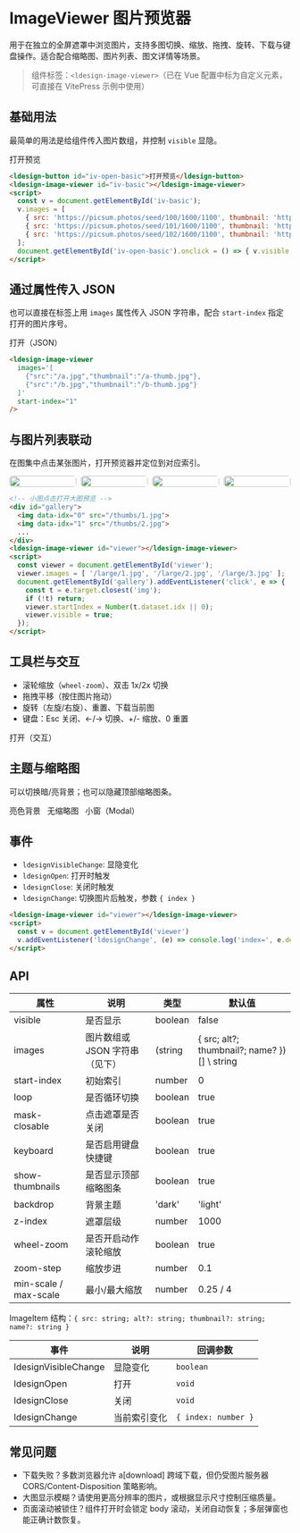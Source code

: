 # ImageViewer 图片预览器

用于在独立的全屏遮罩中浏览图片，支持多图切换、缩放、拖拽、旋转、下载与键盘操作。适合配合缩略图、图片列表、图文详情等场景。

> 组件标签：`<ldesign-image-viewer>`（已在 Vue 配置中标为自定义元素，可直接在 VitePress 示例中使用）

## 基础用法

最简单的用法是给组件传入图片数组，并控制 `visible` 显隐。

<div class="demo-block">
  <ldesign-button id="iv-open-basic">打开预览</ldesign-button>
  <ldesign-image-viewer id="iv-basic"></ldesign-image-viewer>
</div>

```html
<ldesign-button id="iv-open-basic">打开预览</ldesign-button>
<ldesign-image-viewer id="iv-basic"></ldesign-image-viewer>
<script>
  const v = document.getElementById('iv-basic');
  v.images = [
    { src: 'https://picsum.photos/seed/100/1600/1100', thumbnail: 'https://picsum.photos/seed/100/200/140' },
    { src: 'https://picsum.photos/seed/101/1600/1100', thumbnail: 'https://picsum.photos/seed/101/200/140' },
    { src: 'https://picsum.photos/seed/102/1600/1100', thumbnail: 'https://picsum.photos/seed/102/200/140' }
  ];
  document.getElementById('iv-open-basic').onclick = () => { v.visible = true; };
</script>
```

<script setup>
import { onMounted, onBeforeUnmount } from 'vue'

onMounted(() => {
  // 基础用法
  const vBasic = document.getElementById('iv-basic')
  if (vBasic && !vBasic.__inited) {
    vBasic.__inited = true
    vBasic.images = [
      { src: 'https://picsum.photos/seed/100/1600/1100', thumbnail: 'https://picsum.photos/seed/100/200/140' },
      { src: 'https://picsum.photos/seed/101/1600/1100', thumbnail: 'https://picsum.photos/seed/101/200/140' },
      { src: 'https://picsum.photos/seed/102/1600/1100', thumbnail: 'https://picsum.photos/seed/102/200/140' }
    ]
  }
  const btnBasic = document.getElementById('iv-open-basic')
  const onBasic = () => (vBasic && (vBasic.visible = true))
  btnBasic && btnBasic.addEventListener('click', onBasic)

  // JSON 打开
  const vJson = document.getElementById('iv-json')
  const btnJson = document.getElementById('iv-open-json')
  const onJson = () => (vJson && (vJson.visible = true))
  btnJson && btnJson.addEventListener('click', onJson)

  // 与图片列表联动
  const vLinked = document.getElementById('iv-linked')
  if (vLinked) {
    vLinked.images = [
      'https://picsum.photos/seed/11/1400/1000',
      'https://picsum.photos/seed/12/1400/1000',
      'https://picsum.photos/seed/13/1400/1000',
      'https://picsum.photos/seed/14/1400/1000'
    ]
  }
  const gallery = document.getElementById('iv-gallery')
  const onGallery = (e) => {
    const t = e.target.closest('img')
    if (!t || !vLinked) return
    vLinked.startIndex = Number(t.getAttribute('data-idx') || 0)
    vLinked.visible = true
  }
  gallery && gallery.addEventListener('click', onGallery)

  // 交互示例
  const vOps = document.getElementById('iv-ops')
  if (vOps) {
    vOps.images = [
      'https://picsum.photos/seed/21/1600/1000',
      'https://picsum.photos/seed/22/1600/1000'
    ]
  }
  const btnOps = document.getElementById('iv-open-ops')
  const onOps = () => (vOps && (vOps.visible = true))
  btnOps && btnOps.addEventListener('click', onOps)

  // 主题与缩略图
  const vLight = document.getElementById('iv-light')
  const vNoThumbs = document.getElementById('iv-nothumbs')
  const vModal = document.getElementById('iv-modal')
  const themeImgs = [
    { src: 'https://picsum.photos/seed/31/1400/1000', title: '图 31', description: '小窗模式也支持标题与描述' },
    { src: 'https://picsum.photos/seed/32/1400/1000', title: '图 32' },
    { src: 'https://picsum.photos/seed/33/1400/1000', title: '图 33' }
  ]
  if (vLight) vLight.images = themeImgs
  if (vNoThumbs) vNoThumbs.images = themeImgs
  if (vModal) vModal.images = themeImgs
  const b1 = document.getElementById('iv-open-light')
  const b2 = document.getElementById('iv-open-no-thumbs')
  const b3 = document.getElementById('iv-open-modal')
  const o1 = () => (vLight && (vLight.visible = true))
  const o2 = () => (vNoThumbs && (vNoThumbs.visible = true))
  const o3 = () => (vModal && (vModal.visible = true))
  b1 && b1.addEventListener('click', o1)
  b2 && b2.addEventListener('click', o2)
  b3 && b3.addEventListener('click', o3)

  onBeforeUnmount(() => {
    btnBasic && btnBasic.removeEventListener('click', onBasic)
    btnJson && btnJson.removeEventListener('click', onJson)
    gallery && gallery.removeEventListener('click', onGallery)
    btnOps && btnOps.removeEventListener('click', onOps)
    b1 && b1.removeEventListener('click', o1)
    b2 && b2.removeEventListener('click', o2)
    b3 && b3.removeEventListener('click', o3)
  })
})
</script>

## 通过属性传入 JSON

也可以直接在标签上用 `images` 属性传入 JSON 字符串，配合 `start-index` 指定打开的图片序号。

<div class="demo-block">
  <ldesign-button id="iv-open-json">打开（JSON）</ldesign-button>
  <ldesign-image-viewer
    id="iv-json"
    :images="'[' +
      JSON.stringify({src:'https://picsum.photos/seed/1/1600/1100',thumbnail:'https://picsum.photos/seed/1/200/140'}) + ',' +
      JSON.stringify({src:'https://picsum.photos/seed/2/1600/1100',thumbnail:'https://picsum.photos/seed/2/200/140'}) + ',' +
      JSON.stringify({src:'https://picsum.photos/seed/3/1600/1100',thumbnail:'https://picsum.photos/seed/3/200/140'}) + ']'"
    start-index="1"
  />
</div>

```html
<ldesign-image-viewer
  images='[
    {"src":"/a.jpg","thumbnail":"/a-thumb.jpg"},
    {"src":"/b.jpg","thumbnail":"/b-thumb.jpg"}
  ]'
  start-index="1"
/>
```


## 与图片列表联动

在图集中点击某张图片，打开预览器并定位到对应索引。

<div class="demo-block">
  <div id="iv-gallery" style="display:grid;grid-template-columns:repeat(4,1fr);gap:8px;max-width:720px">
    <img data-idx="0" src="https://picsum.photos/seed/11/260/160" style="width:100%;border-radius:6px;cursor:pointer">
    <img data-idx="1" src="https://picsum.photos/seed/12/260/160" style="width:100%;border-radius:6px;cursor:pointer">
    <img data-idx="2" src="https://picsum.photos/seed/13/260/160" style="width:100%;border-radius:6px;cursor:pointer">
    <img data-idx="3" src="https://picsum.photos/seed/14/260/160" style="width:100%;border-radius:6px;cursor:pointer">
  </div>
  <ldesign-image-viewer id="iv-linked"></ldesign-image-viewer>
</div>

```html
<!-- 小图点击打开大图预览 -->
<div id="gallery">
  <img data-idx="0" src="/thumbs/1.jpg">
  <img data-idx="1" src="/thumbs/2.jpg">
  ...
</div>
<ldesign-image-viewer id="viewer"></ldesign-image-viewer>
<script>
  const viewer = document.getElementById('viewer');
  viewer.images = [ '/large/1.jpg', '/large/2.jpg', '/large/3.jpg' ];
  document.getElementById('gallery').addEventListener('click', e => {
    const t = e.target.closest('img');
    if (!t) return;
    viewer.startIndex = Number(t.dataset.idx || 0);
    viewer.visible = true;
  });
</script>
```


## 工具栏与交互

- 滚轮缩放（`wheel-zoom`）、双击 1x/2x 切换
- 拖拽平移（按住图片拖动）
- 旋转（左旋/右旋）、重置、下载当前图
- 键盘：Esc 关闭、←/→ 切换、+/- 缩放、0 重置

<div class="demo-block">
  <ldesign-button id="iv-open-ops">打开（交互）</ldesign-button>
  <ldesign-image-viewer id="iv-ops" :wheel-zoom="true" :zoom-step="0.2" :min-scale="0.25" :max-scale="4"></ldesign-image-viewer>
</div>


## 主题与缩略图

可以切换暗/亮背景；也可以隐藏顶部缩略图条。

<div class="demo-block">
  <div style="display:flex;gap:12px;flex-wrap:wrap;align-items:center;">
    <ldesign-button id="iv-open-light" type="outline">亮色背景</ldesign-button>
    <ldesign-button id="iv-open-no-thumbs" type="outline">无缩略图</ldesign-button>
    <ldesign-button id="iv-open-modal" type="primary">小窗（Modal）</ldesign-button>
  </div>
  <ldesign-image-viewer id="iv-light" backdrop="light"></ldesign-image-viewer>
  <ldesign-image-viewer id="iv-nothumbs" :show-thumbnails="false"></ldesign-image-viewer>
  <ldesign-image-viewer id="iv-modal" viewer-mode="modal" panel-width="900px" panel-height="640px" transition="fade-zoom"></ldesign-image-viewer>
</div>


## 事件

- `ldesignVisibleChange`: 显隐变化
- `ldesignOpen`: 打开时触发
- `ldesignClose`: 关闭时触发
- `ldesignChange`: 切换图片后触发，参数 `{ index }`

```html
<ldesign-image-viewer id="viewer"></ldesign-image-viewer>
<script>
  const v = document.getElementById('viewer')
  v.addEventListener('ldesignChange', (e) => console.log('index=', e.detail.index))
</script>
```

## API

| 属性 | 说明 | 类型 | 默认值 |
| --- | --- | --- | --- |
| visible | 是否显示 | boolean | false |
| images | 图片数组或 JSON 字符串（见下） | (string | { src; alt?; thumbnail?; name? })[] \\ string | - |
| start-index | 初始索引 | number | 0 |
| loop | 是否循环切换 | boolean | true |
| mask-closable | 点击遮罩是否关闭 | boolean | true |
| keyboard | 是否启用键盘快捷键 | boolean | true |
| show-thumbnails | 是否显示顶部缩略图条 | boolean | true |
| backdrop | 背景主题 | 'dark' | 'light' | 'dark' |
| z-index | 遮罩层级 | number | 1000 |
| wheel-zoom | 是否开启动作滚轮缩放 | boolean | true |
| zoom-step | 缩放步进 | number | 0.1 |
| min-scale / max-scale | 最小/最大缩放 | number | 0.25 / 4 |

ImageItem 结构：`{ src: string; alt?: string; thumbnail?: string; name?: string }`

| 事件 | 说明 | 回调参数 |
| --- | --- | --- |
| ldesignVisibleChange | 显隐变化 | `boolean` |
| ldesignOpen | 打开 | `void` |
| ldesignClose | 关闭 | `void` |
| ldesignChange | 当前索引变化 | `{ index: number }` |

## 常见问题

- 下载失败？多数浏览器允许 a[download] 跨域下载，但仍受图片服务器 CORS/Content-Disposition 策略影响。
- 大图显示模糊？请使用更高分辨率的图片，或根据显示尺寸控制压缩质量。
- 页面滚动被锁住？组件打开时会锁定 body 滚动，关闭自动恢复；多层弹窗也能正确计数恢复。
